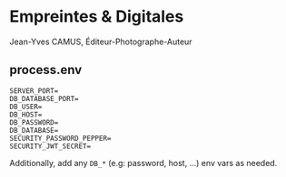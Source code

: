 # Empreintes & Digitales
Jean-Yves CAMUS, Éditeur-Photographe-Auteur

## process.env
```
SERVER_PORT=
DB_DATABASE_PORT=
DB_USER=
DB_HOST=
DB_PASSWORD=
DB_DATABASE=
SECURITY_PASSWORD_PEPPER=
SECURITY_JWT_SECRET=
```
Additionally, add any `DB_*` (e.g: password, host, ...) env vars as needed.
